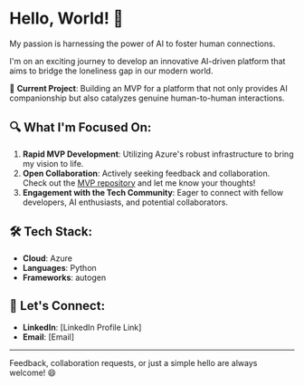 # Hello, World! 👋

My passion is harnessing the power of AI to foster human connections. 

I'm on an exciting journey to develop an innovative AI-driven platform that aims to bridge the loneliness gap in our modern world.

🚀 **Current Project**: Building an MVP for a platform that not only provides AI companionship but also catalyzes genuine human-to-human interactions.

## 🔍 What I'm Focused On:

1. **Rapid MVP Development**: Utilizing Azure's robust infrastructure to bring my vision to life.
2. **Open Collaboration**: Actively seeking feedback and collaboration. Check out the [MVP repository](link-to-the-repo) and let me know your thoughts!
3. **Engagement with the Tech Community**: Eager to connect with fellow developers, AI enthusiasts, and potential collaborators.

## 🛠 Tech Stack:

- **Cloud**: Azure
- **Languages**: Python
- **Frameworks**: autogen

## 📣 Let's Connect:

- **LinkedIn**: [LinkedIn Profile Link]
- **Email**: [Email]

---

Feedback, collaboration requests, or just a simple hello are always welcome! 😄

